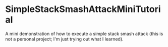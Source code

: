 # SimpleStackSmashAttackMiniTutorial
A mini demonstration of how to execute a simple stack smash attack (this is not a personal project; I'm just trying out what I learned).
